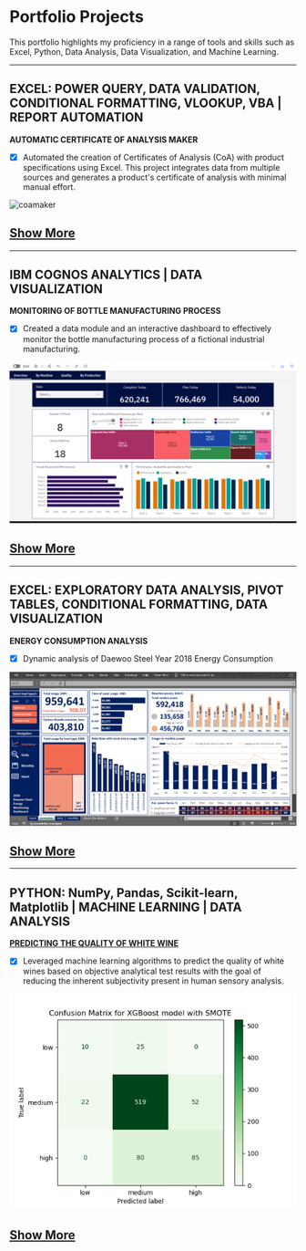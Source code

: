 # Portfolio Projects  
This portfolio highlights my proficiency in a range of tools and skills such as Excel, Python, Data Analysis, Data Visualization, and Machine Learning.  

---
## EXCEL: POWER QUERY, DATA VALIDATION, CONDITIONAL FORMATTING, VLOOKUP, VBA | REPORT AUTOMATION
**AUTOMATIC CERTIFICATE OF ANALYSIS MAKER**
- [X] Automated the creation of Certificates of Analysis (CoA) with product specifications using Excel. This project integrates data from multiple sources and generates a product's certificate of analysis with minimal manual effort.

![coamaker](https://github.com/je-marco/coamaker/blob/922d881da3f159242317a279eab19157d090ff03/coa_maker.png)

[Show More](https://github.com/je-marco/coamaker.git)
---  

    
  
---
## IBM COGNOS ANALYTICS | DATA VISUALIZATION
**MONITORING OF BOTTLE MANUFACTURING PROCESS**
- [X] Created a data module and an interactive dashboard to effectively monitor the bottle manufacturing process of a fictional industrial manufacturing. 

![Overview](https://github.com/je-marco/Monitoring-of-Bottle-Manufacturing-Process/blob/255b4717482d3012ed549af36daab030f1bbea1a/1_overview.png)

[Show More](https://github.com/je-marco/Monitoring-of-Bottle-Manufacturing-Process.git)
---



---
## EXCEL: EXPLORATORY DATA ANALYSIS, PIVOT TABLES, CONDITIONAL FORMATTING, DATA VISUALIZATION
**ENERGY CONSUMPTION ANALYSIS**
- [X] Dynamic analysis of Daewoo Steel Year 2018 Energy Consumption

![Overview_image](https://github.com/je-marco/energy_consumption_analysis/blob/7259fab560126c081a6bd1d675d80ca96d374181/overview.png)

[Show More](https://github.com/je-marco/energy_consumption_analysis)
---   


         
---
## PYTHON: NumPy, Pandas, Scikit-learn, Matplotlib | MACHINE LEARNING | DATA ANALYSIS
**[PREDICTING THE QUALITY OF WHITE WINE](https://docs.google.com/presentation/d/1oDFPnfKkoBjCuXTg55KydqY83c-4uBwVb0ZATAKvQlY/edit?usp=sharing)**
- [X] Leveraged machine learning algorithms to predict the quality of white wines based on objective analytical test results with the goal of reducing the inherent subjectivity present in human sensory analysis.

![Confusion_matrix](https://github.com/je-marco/Wine-Quality-Prediction/blob/1226304f9246b59ff5256238ab3b2b22392868de/Confusion%20Matrix%20for%20XGBoost%20model%20with%20SMOTE.png)
  
[Show More](https://github.com/je-marco/Wine-Quality-Prediction.git)
---  

